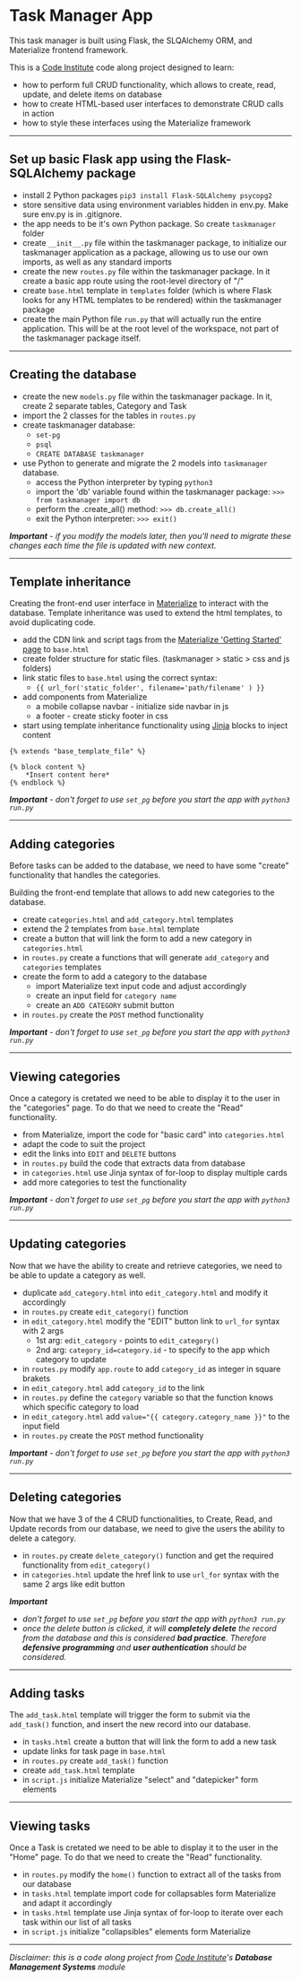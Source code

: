 # Task Manager App

This task manager is built using Flask, the SLQAlchemy ORM, and Materialize frontend framework.

This is a [Code Institute](https://codeinstitute.net/) code along project designed to learn:
- how to perform full CRUD functionality, which allows to create, read, update, and delete items on database
- how to create HTML-based user interfaces to demonstrate CRUD calls in action
- how to style these interfaces using the Materialize framework

---

## Set up basic Flask app using the Flask-SQLAlchemy package

- install 2 Python packages `pip3 install Flask-SQLAlchemy psycopg2`
- store sensitive data using environment variables hidden in env.py. Make sure env.py is in .gitignore.
- the app needs to be it's own Python package. So create `taskmanager` folder
- create `__init__.py` file within the taskmanager package, to initialize our taskmanager application as a package, allowing us to use our own imports, as well as any standard imports
- create the new `routes.py` file within the taskmanager package. In it create a basic app route using the root-level directory of "/"
- create `base.html` template in `templates` folder (which is where Flask looks for any HTML templates to be rendered) within the taskmanager package 
- create the main Python file `run.py` that will actually run the entire application. This will be at the root level of the workspace, not part of the taskmanager package itself.

---

## Creating the database

- create the new `models.py` file within the taskmanager package. In it, create 2 separate tables, Category and Task
- import the 2 classes for the tables in `routes.py`
- create taskmanager database: 
    - `set-pg`
    - `psql`
    - `CREATE DATABASE taskmanager`
- use Python to generate and migrate the 2 models into `taskmanager` database.
    - access the Python interpreter by typing `python3`
    - import the 'db' variable found within the taskmanager package: `>>> from taskmanager import db`
    - perform the .create_all() method: `>>> db.create_all()`
    - exit the Python interpreter: `>>> exit()`

*__Important__ - if you modify the models later, then you'll need to migrate these changes each time the file is updated with new context.*

---
 
## Template inheritance

Creating the front-end user interface in [Materialize](https://materializecss.com/) to interact with the database. Template inheritance was used to extend the html templates, to avoid duplicating code.
- add the CDN link and script tags from the [Materialize 'Getting Started' page](https://materializecss.com/getting-started.html) to `base.html`
- create folder structure for static files. (taskmanager > static > css and js folders)
- link static files to `base.html` using the correct syntax:
    - `{{ url_for('static_folder', filename='path/filename' ) }}`
- add components from Materialize
    - a mobile collapse navbar - initialize side navbar in js
    - a footer - create sticky footer in css
- start using template inheritance functionality using [Jinja](https://palletsprojects.com/p/jinja/) blocks to inject content
```
{% extends "base_template_file" %}

{% block content %}
    *Insert content here* 
{% endblock %}
```

*__Important__ - don't forget to use `set_pg` before you start the app with `python3 run.py`*

---

## Adding categories

Before tasks can be added to the database, we need to have some "create" functionality that handles the categories. 

Building the front-end template that allows to add new categories to the database.
- create `categories.html` and `add_category.html` templates
- extend the 2 templates from `base.html` template
- create a button that will link the form to add a new category in `categories.html`
- in `routes.py` create a functions that will generate `add_category` and `categories` templates
- create the form to add a category to the database
    - import Materialize text input code and adjust accordingly
    - create an input field for `category name`
    - create an `ADD CATEGORY` submit button
- in `routes.py` create the `POST` method functionality

*__Important__ - don't forget to use `set_pg` before you start the app with `python3 run.py`*

---

## Viewing categories

Once a category is cretated we need to be able to display it to the user in the "categories" page. To do that we need to create the "Read" functionality.

- from Materialize, import the code for "basic card" into `categories.html`
- adapt the code to suit the project
- edit the links into `EDIT` and `DELETE` buttons
- in `routes.py` build the code that extracts data from database
- in `categories.html` use Jinja syntax of for-loop to display multiple cards
- add more categories to test the functionality

*__Important__ - don't forget to use `set_pg` before you start the app with `python3 run.py`*

---

## Updating categories

Now that we have the ability to create and retrieve categories, we need to be able to update a category as well.

- duplicate `add_category.html` into `edit_category.html` and modify it accordingly
- in `routes.py` create `edit_category()` function
- in `edit_category.html` modify the "EDIT" button link to `url_for` syntax with 2 args
    - 1st arg: `edit_category` - points to `edit_category()`
    - 2nd arg: `category_id=category.id` - to specify to the app which category to update
- in `routes.py` modify `app.route` to add `category_id` as integer in square brakets
- in `edit_category.html` add `category_id` to the link
- in `routes.py` define the `category` variable so that the function knows which specific category to load
- in `edit_category.html` add `value="{{ category.category_name }}"` to the input field
- in `routes.py` create the `POST` method functionality

*__Important__ - don't forget to use `set_pg` before you start the app with `python3 run.py`*

---

## Deleting categories

Now that we have 3 of the 4 CRUD functionalities, to Create, Read, and Update records from our database, we need to give the users the ability to delete a category.

- in `routes.py` create `delete_category()` function and get the required functionality from `edit_category()`
- in `categories.html` update the href link to use `url_for` syntax with the same 2 args like edit button

*__Important__*
- *don't forget to use `set_pg` before you start the app with `python3 run.py`*
- *once the delete button is clicked, it will __completely delete__ the record from the database and this is considered __bad practice__. Therefore __defensive programming__ and __user authentication__ should be considered.*

---

## Adding tasks

The `add_task.html` template will trigger the form to submit via the `add_task()` function, and insert the new record into our database.

- in `tasks.html` create a button that will link the form to add a new task
- update links for task page in `base.html`
- in `routes.py` create `add_task()` function
- create `add_task.html` template
- in `script.js` initialize Materialize "select" and "datepicker" form elements

---

## Viewing tasks

Once a Task is cretated we need to be able to display it to the user in the "Home" page. To do that we need to create the "Read" functionality.

- in `routes.py` modify the `home()` function to extract all of the tasks from our database
- in `tasks.html` template import code for collapsables form Materialize and adapt it accordingly
- in `tasks.html` template use Jinja syntax of for-loop to iterate over each task within our list of all tasks
- in `script.js` initialize "collapsibles" elements form Materialize

---

*Disclaimer: this is a code along project from [Code Institute](https://codeinstitute.net/)'s **Database Management Systems** module*